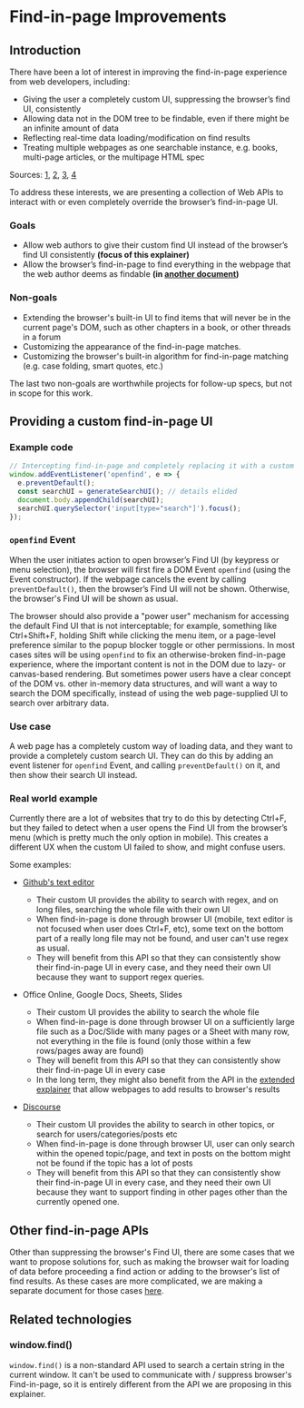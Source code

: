 # Find-in-page Improvements

## Introduction

There have been a lot of interest in improving the find-in-page experience from web developers, including:
* Giving the user a completely custom UI, suppressing the browser’s find UI, consistently
* Allowing data not in the DOM tree to be findable, even if there might be an infinite amount of data
* Reflecting real-time data loading/modification on find results
* Treating multiple webpages as one searchable instance, e.g. books, multi-page articles, or the multipage HTML spec 

Sources: [1](https://github.com/whatwg/html/issues/2858), [2](https://lists.w3.org/Archives/Public/public-whatwg-archive/2014Feb/0140.html), [3](https://lists.w3.org/Archives/Public/public-webapps/2013OctDec/0640.html), [4](https://discourse.wicg.io/t/allowing-browser-find-in-page-to-find-non-dom-text/1205)

To address these interests, we are presenting a collection of Web APIs to interact with or even completely override the browser’s find-in-page UI.
### Goals

* Allow web authors to give their custom find UI instead of the browser’s find UI consistently **(focus of this explainer)**
* Allow the browser’s find-in-page to find everything in the webpage that the web author deems as findable **(in [another document](explainer-extended.md))**
### Non-goals

* Extending the browser's built-in UI to find items that will never be in the current page's DOM, such as other chapters in a book, or other threads in a forum
* Customizing the appearance of the find-in-page matches.
* Customizing the browser's built-in algorithm for find-in-page matching (e.g. case folding, smart quotes, etc.)

The last two non-goals are worthwhile projects for follow-up specs, but not in scope for this work.

## Providing a custom find-in-page UI


### Example code

```js
// Intercepting find-in-page and completely replacing it with a custom UI
window.addEventListener('openfind', e => {
  e.preventDefault();
  const searchUI = generateSearchUI(); // details elided
  document.body.appendChild(searchUI);
  searchUI.querySelector('input[type="search"]').focus();
});
```

### `openfind` Event

When the user initiates action to open browser’s Find UI (by keypress or menu selection), the browser will first fire a DOM Event `openfind` (using the Event constructor). If the webpage cancels the event by calling `preventDefault()`, then the browser’s Find UI will not be shown. Otherwise, the browser's Find UI will be shown as usual.

The browser should also provide a "power user" mechanism for accessing the default Find UI that is not interceptable; for example, something like Ctrl+Shift+F, holding Shift while clicking the menu item, or a page-level preference similar to the popup blocker toggle or other permissions. In most cases sites will be using `openfind` to fix an otherwise-broken find-in-page experience, where the important content is not in the DOM due to lazy- or canvas-based rendering. But sometimes power users have a clear concept of the DOM vs. other in-memory data structures, and will want a way to search the DOM specifically, instead of using the web page-supplied UI to search over arbitrary data.

### Use case

A web page has a completely custom way of loading data, and they want to provide a completely custom search UI. They can do this by adding an event listener for `openfind` Event, and calling `preventDefault()` on it, and then show their search UI instead.

### Real world example
Currently there are a lot of websites that try to do this by detecting Ctrl+F, but they failed to detect when a user opens the Find UI from the browser’s menu (which is pretty much the only option in mobile). This creates a different UX when the custom UI failed to show, and might confuse users.

Some examples:

* [Github's text editor](https://gist.github.com/)
  * Their custom UI provides the ability to search with regex, and on long files, searching the whole file with their own UI
  * When find-in-page is done through browser UI (mobile, text editor is not focused when user does Ctrl+F, etc), some text on the bottom part of a really long file may not be found, and user can't use regex as usual.
  * They will benefit from this API so that they can consistently show their find-in-page UI in every case, and they need their own UI because they want to support regex queries.
  
* Office Online, Google Docs, Sheets, Slides
  * Their custom UI provides the ability to search the whole file
  * When find-in-page is done through browser UI on a sufficiently large file such as a Doc/Slide with many pages or a Sheet with many row, not everything in the file is found (only those within a few rows/pages away are found)
  * They will benefit from this API so that they can consistently show their find-in-page UI in every case
  * In the long term, they might also benefit from the API in the [extended explainer](explainer-extended.md) that allow webpages to add results to browser's results


* [Discourse](https://discourse.wicg.io/)
  *  Their custom UI provides the ability to search in other topics, or search for users/categories/posts etc
  *  When find-in-page is done through browser UI, user can only search within the opened topic/page, and text in posts on the bottom might not be found if the topic has a lot of posts
  * They will benefit from this API so that they can consistently show their find-in-page UI in every case, and they need their own UI because they want to support finding in other pages other than the currently opened one.


## Other find-in-page APIs
Other than suppressing the browser's Find UI, there are some cases that we want to propose solutions for, such as making the browser wait for loading of data before proceeding a find action or adding to the browser's list of find results. As these cases are more complicated, we are making a separate document for those cases [here](explainer-extended.md).



## Related technologies
### window.find()
`window.find()` is a non-standard API used to search a certain string in the current window. It can't be used to communicate with / suppress browser's Find-in-page, so it is entirely different from the API we are proposing in this explainer.

